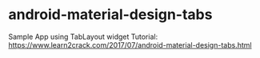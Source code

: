 # android-material-design-tabs
Sample App using TabLayout widget 
Tutorial: https://www.learn2crack.com/2017/07/android-material-design-tabs.html

